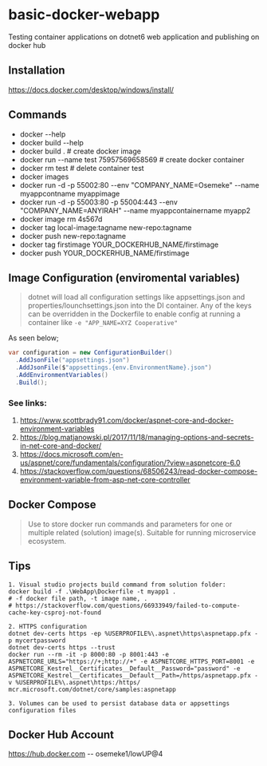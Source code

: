 # basic-docker-webapp
Testing container applications on dotnet6 web application and publishing on docker hub

## Installation

https://docs.docker.com/desktop/windows/install/

## Commands

- docker --help
- docker build --help
- docker build . # create docker image
- docker run --name test 75957569658569 # create docker container
- docker rm test # delete container test
- docker images
- docker run -d -p 55002:80 --env "COMPANY_NAME=Osemeke" --name myappcontname myappimage
- docker run -d -p 55003:80 -p 55004:443 --env "COMPANY_NAME=ANYIRAH" --name myappcontainername myapp2
- docker image rm 4s567d
- docker tag local-image:tagname new-repo:tagname
- docker push new-repo:tagname
- docker tag firstimage YOUR_DOCKERHUB_NAME/firstimage
- docker push YOUR_DOCKERHUB_NAME/firstimage

## Image Configuration (enviromental variables)

> dotnet will load all configuration settings like appsettings.json and properties/lounchsettings.json into the DI container. Any of the keys can be overridden in the Dockerfile to enable config at running a container like `-e "APP_NAME=XYZ Cooperative"`

As seen below;
```cs
var configuration = new ConfigurationBuilder()
  .AddJsonFile("appsettings.json")
  .AddJsonFile($"appsettings.{env.EnvironmentName}.json")
  .AddEnvironmentVariables()
  .Build();
```

### See links:
1. https://www.scottbrady91.com/docker/aspnet-core-and-docker-environment-variables
1. https://blog.matjanowski.pl/2017/11/18/managing-options-and-secrets-in-net-core-and-docker/
1. https://docs.microsoft.com/en-us/aspnet/core/fundamentals/configuration/?view=aspnetcore-6.0
1. https://stackoverflow.com/questions/68506243/read-docker-compose-environment-variable-from-asp-net-core-controller


## Docker Compose

> Use to store docker run commands and parameters for one or multiple related (solution) image(s). Suitable for running microservice ecosystem.

## Tips
    1. Visual studio projects build command from solution folder:
    docker build -f .\WebApp\Dockerfile -t myapp1 .
    # -f docker file path, -t image name, . 
    # https://stackoverflow.com/questions/66933949/failed-to-compute-cache-key-csproj-not-found

    2. HTTPS configuration
    dotnet dev-certs https -ep %USERPROFILE%\.aspnet\https\aspnetapp.pfx -p mycertpassword
    dotnet dev-certs https --trust
    docker run --rm -it -p 8000:80 -p 8001:443 -e ASPNETCORE_URLS="https://+;http://+" -e ASPNETCORE_HTTPS_PORT=8001 -e ASPNETCORE_Kestrel__Certificates__Default__Password="password" -e ASPNETCORE_Kestrel__Certificates__Default__Path=/https/aspnetapp.pfx -v %USERPROFILE%\.aspnet\https:/https/ mcr.microsoft.com/dotnet/core/samples:aspnetapp

    3. Volumes can be used to persist database data or appsettings configuration files

## Docker Hub Account

https://hub.docker.com -- osemeke1/lowUP@4

